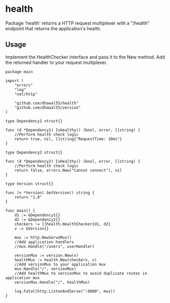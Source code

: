 # health

Package 'health' returns a HTTP request multiplexer with a "/health" endpoint that returns the application's health.

## Usage

Implement the HealthChecker interface and pass it to the New method. Add the returned handler to your request multiplexer.

```
package main

import (
    "errors"
    "log"
    "net/http"

    "github.com/dhawal55/health"
    "github.com/dhawal55/version"
)

type Dependency1 struct{}

func (d *Dependency1) IsHealthy() (bool, error, []string) {
    //Perform health check logic
    return true, nil, []string{"RequestTime: 10ms"}
}

type Dependency2 struct{}

func (d *Dependency2) IsHealthy() (bool, error, []string) {
    //Perform health check logic
    return false, errors.New("Cannot connect"), nil
}

type Version struct{}

func (v *Version) GetVersion() string {
    return "1.0"
}

func main() {
    d1 := &Dependency1{}
    d2 := &Dependency2{}
    checkers := []health.HealthChecker{d1, d2}
    v := &Version{}

    mux := http.NewServeMux()
    //Add application handlers
    //mux.Handle("/users", userHandler)

    versionMux := version.New(v)
    healthMux := health.New(checkers, v)
    //Add versionMux to your application mux
    mux.Handle("/", versionMux)
    //Add healthMux to versionMux to avoid duplicate routes in application mux
    versionMux.Handle("/", healthMux)

    log.Fatal(http.ListenAndServe(":8080", mux))
}
```
